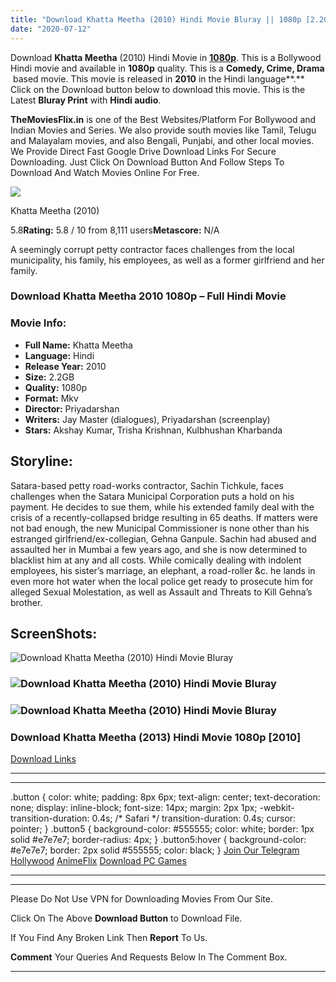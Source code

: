 ```yaml
---
title: "Download Khatta Meetha (2010) Hindi Movie Bluray || 1080p [2.2GB]"
date: "2020-07-12"
---
```


Download **Khatta Meetha** (2010) Hindi Movie in [**1080p**](https://1moviesflix.com/1080p-movies/). This is a Bollywood Hindi movie and available in **1080p** quality. This is a **Comedy, Crime, Drama**  based movie. This movie is released in **2010** in the Hindi language**.** Click on the Download button below to download this movie. This is the Latest **Bluray Print** with **Hindi audio**.

**TheMoviesFlix.in** is one of the Best Websites/Platform For Bollywood and Indian Movies and Series. We also provide south movies like Tamil, Telugu and Malayalam movies, and also Bengali, Punjabi, and other local movies. We Provide Direct Fast Google Drive Download Links For Secure Downloading. Just Click On Download Button And Follow Steps To Download And Watch Movies Online For Free.

[![](https://m.media-amazon.com/images/M/MV5BMjE1NjI0MTUxMF5BMl5BanBnXkFtZTcwNjg3NDE3Mw@@._V1_SX300.jpg)](https://www.imdb.com/title/tt1455811/ "Khatta Meetha")

Khatta Meetha (2010)

5.8**Rating:** 5.8 / 10 from 8,111 users**Metascore:** N/A

A seemingly corrupt petty contractor faces challenges from the local municipality, his family, his employees, as well as a former girlfriend and her family.

### Download Khatta Meetha 2010 1080p – Full Hindi Movie

### Movie Info:

- **Full Name:** Khatta Meetha
- **Language:** Hindi
- **Release Year:** 2010
- **Size:** 2.2GB
- **Quality:** 1080p
- **Format:** Mkv
- **Director:** Priyadarshan
- **Writers:** Jay Master (dialogues), Priyadarshan (screenplay)
- **Stars:** Akshay Kumar, Trisha Krishnan, Kulbhushan Kharbanda

## Storyline:

Satara-based petty road-works contractor, Sachin Tichkule, faces challenges when the Satara Municipal Corporation puts a hold on his payment. He decides to sue them, while his extended family deal with the crisis of a recently-collapsed bridge resulting in 65 deaths. If matters were not bad enough, the new Municipal Commissioner is none other than his estranged girlfriend/ex-collegian, Gehna Ganpule. Sachin had abused and assaulted her in Mumbai a few years ago, and she is now determined to blacklist him at any and all costs. While comically dealing with indolent employees, his sister’s marriage, an elephant, a road-roller &c. he lands in even more hot water when the local police get ready to prosecute him for alleged Sexual Molestation, as well as Assault and Threats to Kill Gehna’s brother.

## ScreenShots:

![Download Khatta Meetha (2010) Hindi Movie Bluray](https://m.media-amazon.com/images/M/MV5BMTM1ODE1ODk2Ml5BMl5BanBnXkFtZTcwNzEzNTE3Mw@@._V1_QL50_SY1000_CR0,0,1362,1000_AL_.jpg)

### ![Download Khatta Meetha (2010) Hindi Movie Bluray](https://m.media-amazon.com/images/M/MV5BMTc1MDQ5NDk5OF5BMl5BanBnXkFtZTcwODEzNTE3Mw@@._V1_QL50_SY1000_CR0,0,1362,1000_AL_.jpg)

### ![Download Khatta Meetha (2010) Hindi Movie Bluray](https://m.media-amazon.com/images/M/MV5BNTExMzA1MTE4MV5BMl5BanBnXkFtZTcwOTEzNTE3Mw@@._V1_QL50_SY1000_CR0,0,1362,1000_AL_.jpg)

### Download Khatta Meetha (2013) Hindi Movie 1080p \[2010\]

[Download Links](https://1moviesflix.com?a270777880=ZUUyRklPKzVPSi9WN09qa3dyY284MzV6RzlITjVjclh6aStCOU8wRlpPNXZsV1h3ZmZqWGNKTGhjemh4eTlCYUtHazZRY2ErU3Qxd0QrMHM1NlFsUldlUnNaOVBOWjJxNmJQM3pUOU40Tlk9)

* * *

* * *

.button { color: white; padding: 8px 6px; text-align: center; text-decoration: none; display: inline-block; font-size: 14px; margin: 2px 1px; -webkit-transition-duration: 0.4s; /\* Safari \*/ transition-duration: 0.4s; cursor: pointer; } .button5 { background-color: #555555; color: white; border: 1px solid #e7e7e7; border-radius: 4px; } .button5:hover { background-color: #e7e7e7; border: 2px solid #555555; color: black; } [Join Our Telegram](http://gdrivepro.xyz/join.php) [Hollywood](https://moviesverse.com/) [AnimeFlix](https://animeflix.in/) [Download PC Games](https://gamesflix.net/)  

* * *

* * *

  

Please Do Not Use VPN for Downloading Movies From Our Site.

Click On The Above **Download Button** to Download File.

If You Find Any Broken Link Then **Report** To Us.

**Comment** Your Queries And Requests Below In The Comment Box.

* * *
